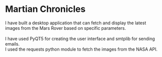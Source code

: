 # **Martian Chronicles**

I have built a desktop application that can fetch and display the latest images from the Mars Rover based on specific parameters.
<br><br>
I have used PyQT5 for creating the user interface and smtplib for sending emails.
<br>
I used the requests python module to fetch the images from the NASA API. 